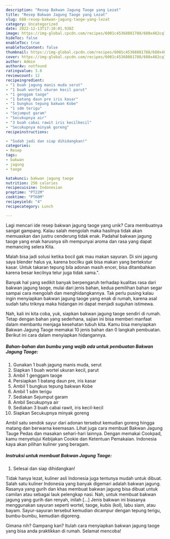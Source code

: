 ```yaml
---
description: "Resep Bakwan Jagung Taoge yang Lezat"
title: "Resep Bakwan Jagung Taoge yang Lezat"
slug: 688-resep-bakwan-jagung-taoge-yang-lezat
category: Uncategorized
date: 2022-12-13T17:10:01.938Z
image: https://img-global.cpcdn.com/recipes/6001c45368881788/680x482cq70/bakwan-jagung-taoge-foto-resep-utama.jpg
hideToc: false
enableToc: true
enableTocContent: false
thumbnail: https://img-global.cpcdn.com/recipes/6001c45368881788/680x482cq70/bakwan-jagung-taoge-foto-resep-utama.jpg
cover: https://img-global.cpcdn.com/recipes/6001c45368881788/680x482cq70/bakwan-jagung-taoge-foto-resep-utama.jpg
author: Admin
authorAv: notfound
ratingvalue: 3.8
reviewcount: 12
recipeingredient:
- "1 buah jagung manis muda serut"
- "1 buah wortel ukuran kecil parut"
- "1 genggam taoge"
- "1 batang daun pre iris kasar"
- "1 bungkus tepung bakwan Kobe"
- "1 sdm terigu"
- "Sejumput garam"
- "Secukupnya air"
- "3 buah cabai rawit iris kecilkecil"
- "Secukupnya minyak goreng"
recipeinstructions:

- "Sudah jadi dan siap dihidangkan!"
categories:
- Resep
tags:
- bakwan
- jagung
- taoge

katakunci: bakwan jagung taoge 
nutrition: 250 calories
recipecuisine: Indonesian
preptime: "PT22M"
cooktime: "PT60M"
recipeyield: "4"
recipecategory: Lunch

---
```





Lagi mencari ide resep bakwan jagung taoge yang unik? Cara membuatnya sangat gampang. Kalau salah mengolah maka hasilnya tidak akan memuaskan dan justru cenderung tidak enak. Padahal bakwan jagung taoge yang enak harusnya sih mempunyai aroma dan rasa yang dapat memancing selera Kita.





Malah bisa jadi solusi ketika bocil gak mau makan sayuran. Di sini jagung saya blender halus ya, karena bocilku gak bisa makan yang bertekstur kasar. Untuk takaran tepung bila adonan masih encer, bisa ditambahkan karena besar kecilnya telur juga tidak sama.&#34;.

Banyak hal yang sedikit banyak berpengaruh terhadap kualitas rasa dari bakwan jagung taoge, mulai dari jenis bahan, kedua pemilihan bahan segar sampai cara mengolah dan menghidangkannya. Tak perlu pusing kalau ingin menyiapkan bakwan jagung taoge yang enak di rumah, karena asal sudah tahu triknya maka hidangan ini dapat menjadi suguhan istimewa.






Nah, kali ini kita coba, yuk, siapkan bakwan jagung taoge sendiri di rumah. Tetap dengan bahan yang sederhana, sajian ini bisa memberi manfaat dalam membantu menjaga kesehatan tubuh kita. Kamu bisa menyiapkan Bakwan Jagung Taoge memakai 10 jenis bahan dan 0 langkah pembuatan. Berikut ini cara dalam menyiapkan hidangannya.

<!--inarticleads1-->

##### Bahan-bahan dan bumbu yang wajib ada untuk pembuatan Bakwan Jagung Taoge:

1. Gunakan 1 buah jagung manis muda, serut
1. Siapkan 1 buah wortel ukuran kecil, parut
1. Ambil 1 genggam taoge
1. Persiapkan 1 batang daun pre, iris kasar
1. Ambil 1 bungkus tepung bakwan Kobe
1. Ambil 1 sdm terigu
1. Sediakan Sejumput garam
1. Ambil Secukupnya air
1. Sediakan 3 buah cabai rawit, iris kecil-kecil
1. Siapkan Secukupnya minyak goreng


Ambil satu sendok sayur dari adonan tersebut kemudian goreng hingga matang dan berwarna keemasan. Lihat juga cara membuat Bakwan Jagung Tauge Pedas dan masakan sehari-hari lainnya. Dengan memakai Cookpad, kamu menyetujui Kebijakan Cookie dan Ketentuan Pemakaian. Indonesia kaya akan pilihan kuliner yang beragam. 

<!--inarticleads2-->

##### Instruksi untuk membuat Bakwan Jagung Taoge:


1. Selesai dan siap dihidangkan!

Tidak hanya lezat, kuliner asli Indonesia juga tentunya mudah untuk dibuat. Salah satu kuliner Indonesia yang banyak digemari adalah bakwan jagung. Rasanya yang gurih dan khas membuat bakwan jagung bisa dibuat untuk camilan atau sebagai lauk pelengkap nasi. Nah, untuk membuat bakwan jagung yang gurih dan renyah, inilah […] Jenis bakwan ini biasanya menggunakan sayuran seperti wortel, taoge, kubis (kol), labu siam, atau bayam. Sayur-sayuran tersebut kemudian dicampur dengan tepung terigu, bumbu-bumbu, kemudian digoreng. 

Gimana nih? Gampang kan? Itulah cara menyiapkan bakwan jagung taoge yang bisa anda praktikkan di rumah. Selamat mencoba!
